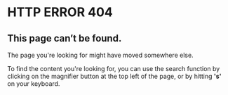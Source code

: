 <h1>HTTP ERROR 404</h1>

<h2>This page can’t be found.</h2>

The page you're looking for might have moved somewhere else. 

To find the content you're looking for, you can use the search function by clicking on the magnifier button at the top left of the page, or by hitting **'s'** on your keyboard.